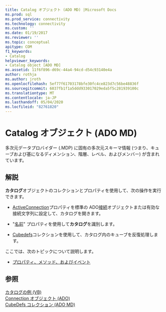 ```yaml
---
title: Catalog オブジェクト (ADO MD) |Microsoft Docs
ms.prod: sql
ms.prod_service: connectivity
ms.technology: connectivity
ms.custom: ''
ms.date: 01/19/2017
ms.reviewer: ''
ms.topic: conceptual
apitype: COM
f1_keywords:
- Catalog
helpviewer_keywords:
- Catalog object [ADO MD]
ms.assetid: 11f6f896-d69c-44a4-94cd-d54c93140e4a
author: rothja
ms.author: jroth
ms.openlocfilehash: 5ef77f61703178bfe30fc4ce823d7c56be48836f
ms.sourcegitcommit: 6037fb1f1a5ddd933017029eda5f5c281939100c
ms.translationtype: MT
ms.contentlocale: ja-JP
ms.lasthandoff: 05/04/2020
ms.locfileid: "82761820"
---
```

# <a name="catalog-object-ado-md"></a>Catalog オブジェクト (ADO MD)
多次元データプロバイダー (.MDP) に固有の多次元スキーマ情報 (つまり、キューブおよび基になるディメンション、階層、レベル、およびメンバー) が含まれています。  
  
## <a name="remarks"></a>解説  
 **カタログ**オブジェクトのコレクションとプロパティを使用して、次の操作を実行できます。  
  
-   [ActiveConnection](../../../ado/reference/ado-md-api/activeconnection-property-ado-md.md)プロパティを標準の ADO[接続](../../../ado/reference/ado-api/connection-object-ado.md)オブジェクトまたは有効な接続文字列に設定して、カタログを開きます。  
  
-   "[名前](../../../ado/reference/ado-md-api/name-property-ado-md.md)" プロパティを使用して**カタログ**を識別します。  
  
-   [Cubedefs](../../../ado/reference/ado-md-api/cubedefs-collection-ado-md.md)コレクションを使用して、カタログ内のキューブを反復処理します。  
  
 ここでは、次のトピックについて説明します。  
  
-   [プロパティ、メソッド、およびイベント](../../../ado/reference/ado-md-api/catalog-object-properties-methods-and-events-ado-md.md)  
  
## <a name="see-also"></a>参照  
 [カタログの例 (VB)](../../../ado/reference/ado-md-api/catalog-example-vb.md)   
 [Connection オブジェクト (ADO)](../../../ado/reference/ado-api/connection-object-ado.md)   
 [CubeDefs コレクション (ADO MD)](../../../ado/reference/ado-md-api/cubedefs-collection-ado-md.md)
